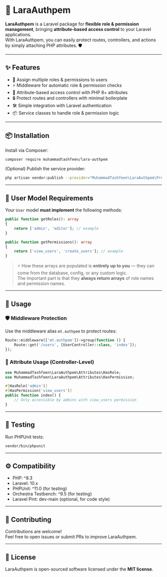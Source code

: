 # 🚀 LaraAuthpem

**LaraAuthpem** is a Laravel package for **flexible role & permission management**, bringing **attribute-based access
control** to your Laravel applications.  
With LaraAuthpem, you can easily protect routes, controllers, and actions by simply attaching PHP attributes. 🛡️

---

## ✨ Features

- 🔑 Assign multiple roles & permissions to users
- ⚡ Middleware for automatic role & permission checks
- 🧩 Attribute-based access control with PHP 8+ attributes
- 🔒 Protect routes and controllers with minimal boilerplate
- 🛠️ Simple integration with Laravel authentication
- 📦 Service classes to handle role & permission logic

---

## 📦 Installation

Install via Composer:

```bash
composer require muhammadtashfeen/lara-authpem
```

(Optional) Publish the service provider:

```bash
php artisan vendor:publish --provider="MuhammadTashfeen\LaraAuthpem\Providers\AuthServiceProvider"
```

---

## 🔑 User Model Requirements

Your `User` model **must implement** the following methods:

```php
public function getRoles(): array
{
    return ['admin', 'editor']; // example
}

public function getPermissions(): array
{
    return ['view_users', 'create_users']; // example
}
```

> ⚡ How these arrays are populated is **entirely up to you** — they can come from the database, config, or any custom
> logic.  
> The important part is that they **always return arrays** of role names and permission names.

---

## 🚀 Usage

### 🛡️ Middleware Protection

Use the middleware alias `mt.authpem` to protect routes:

```php
Route::middleware(['mt.authpem'])->group(function () {
    Route::get('/users', [UserController::class, 'index']);
});
```

### 🧩 Attribute Usage (Controller-Level)

```php
use MuhammadTashfeen\LaraAuthpem\Attributes\HasRole;
use MuhammadTashfeen\LaraAuthpem\Attributes\HasPermission;

#[HasRole('admin')]
#[HasPermission('view_users')]
public function index() {
    // Only accessible by admins with view_users permission
}
```

---

## 🧪 Testing

Run PHPUnit tests:

```bash
vendor/bin/phpunit
```

---

## ⚙️ Compatibility

- PHP: ^8.3
- Laravel: 10.x
- PHPUnit: ^11.0 (for testing)
- Orchestra Testbench: ^9.5 (for testing)
- Laravel Pint: dev-main (optional, for code style)

---

## 🤝 Contributing

Contributions are welcome!  
Feel free to open issues or submit PRs to improve LaraAuthpem.

---

## 📄 License

LaraAuthpem is open-sourced software licensed under the **MIT license**.
